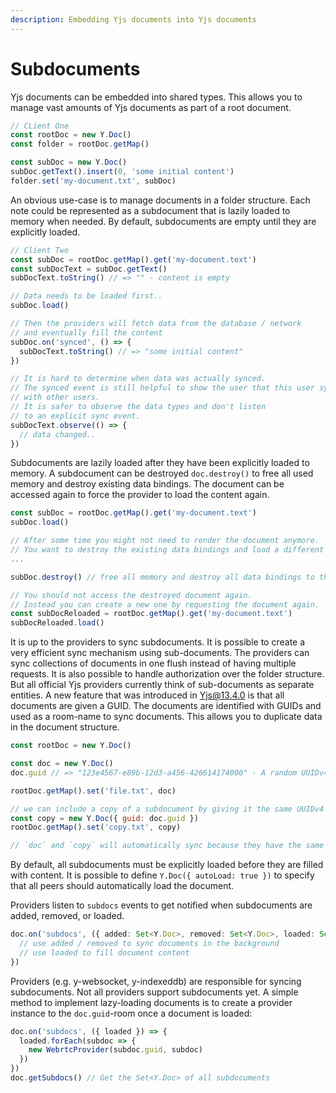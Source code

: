 ```yaml
---
description: Embedding Yjs documents into Yjs documents
---
```


# Subdocuments

Yjs documents can be embedded into shared types. This allows you to manage vast amounts of Yjs documents as part of a root document.

```javascript
// CLient One
const rootDoc = new Y.Doc()
const folder = rootDoc.getMap()

const subDoc = new Y.Doc()
subDoc.getText().insert(0, 'some initial content')
folder.set('my-document.txt', subDoc)
```

An obvious use-case is to manage documents in a folder structure. Each note could be represented as a subdocument that is lazily loaded to memory when needed. By default, subdocuments are empty until they are explicitly loaded.

```javascript
// Client Two
const subDoc = rootDoc.getMap().get('my-document.text')
const subDocText = subDoc.getText()
subDocText.toString() // => "" - content is empty

// Data needs to be loaded first..
subDoc.load()

// Then the providers will fetch data from the database / network
// and eventually fill the content
subDoc.on('synced', () => {
  subDocText.toString() // => "some initial content"
})

// It is hard to determine when data was actually synced.
// The synced event is still helpful to show the user that this user synced
// with other users.
// It is safer to observe the data types and don't listen
// to an explicit sync event.
subDocText.observe(() => {
  // data changed..
})
```

Subdocuments are lazily loaded after they have been explicitly loaded to memory. A subdocument can be destroyed `doc.destroy()` to free all used memory and destroy existing data bindings. The document can be accessed again to force the provider to load the content again.

```javascript
const subDoc = rootDoc.getMap().get('my-document.text')
subDoc.load()

// After some time you might not need to render the document anymore.
// You want to destroy the existing data bindings and load a different document
...

subDoc.destroy() // free all memory and destroy all data bindings to this document.

// You should not access the destroyed document again.
// Instead you can create a new one by requesting the document again.
const subDocReloaded = rootDoc.getMap().get('my-document.text')
subDocReloaded.load()
```

It is up to the providers to sync subdocuments. It is possible to create a very efficient sync mechanism using sub-documents. The providers can sync collections of documents in one flush instead of having multiple requests. It is also possible to handle authorization over the folder structure. But all official Yjs providers currently think of sub-documents as separate entities. A new feature that was introduced in Yjs@13.4.0 is that all documents are given a GUID. The documents are identified with GUIDs and used as a room-name to sync documents. This allows you to duplicate data in the document structure.

```javascript
const rootDoc = new Y.Doc()

const doc = new Y.Doc()
doc.guid // => "123e4567-e89b-12d3-a456-426614174000" - A random UUIDv4

rootDoc.getMap().set('file.txt', doc)

// we can include a copy of a subdocument by giving it the same UUIDv4
const copy = new Y.Doc({ guid: doc.guid })
rootDoc.getMap().set('copy.txt', copy)

// `doc` and `copy` will automatically sync because they have the same guid
```

By default, all subdocuments must be explicitly loaded before they are filled with content. It is possible to define `Y.Doc({ autoLoad: true })` to specify that all peers should automatically load the document.

Providers listen to `subdocs` events to get notified when subdocuments are added, removed, or loaded.

```typescript
doc.on('subdocs', ({ added: Set<Y.Doc>, removed: Set<Y.Doc>, loaded: Set<Y.Doc> }) => {
  // use added / removed to sync documents in the background
  // use loaded to fill document content
})
```

Providers \(e.g. y-websocket, y-indexeddb\) are responsible for syncing subdocuments. Not all providers support subdocuments yet. A simple method to implement lazy-loading documents is to create a provider instance to the `doc.guid`-room once a document is loaded:

```javascript
doc.on('subdocs', ({ loaded }) => {
  loaded.forEach(subdoc => {
    new WebrtcProvider(subdoc.guid, subdoc)
  })
})
doc.getSubdocs() // Get the Set<Y.Doc> of all subdocuments
```

